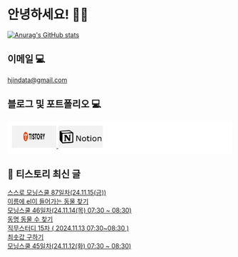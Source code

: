 # 안녕하세요! 🙋‍♂️

[![Anurag's GitHub stats](https://github-readme-stats.vercel.app/api?username=HGJin)](https://github.com/anuraghazra/github-readme-stats)
<!--
[![Top Langs](https://github-readme-stats.vercel.app/api/top-langs/?username=HGJin&layout=compact&hide=r,jupyter%20notebook,c%23&exclude_repo=roharui.github.io)](https://github.com/anuraghazra/github-readme-stats)
-->
<!--
## 이런 환경에 익숙해요✍🏼

## 언어

<p>
  <img alt="" src= "https://img.shields.io/badge/JavaScript-F7DF1E?style=flat-square&logo=JavaScript&logoColor=white"/> 
  <img alt="" src= "https://img.shields.io/badge/TypeScript-black?logo=typescript&logoColor=blue"/>
</p>
-->
## 이메일 💻

hjindata@gmail.com

## 블로그 및 포트폴리오 💻

<div style="display: flex; flex-direction: row;background-color: white;padding: 10px;">
    <div style="margin-right: 10px;">
        <a href="https://hjindata.tistory.com/">
            <img src="https://github.com/HGJin/tistory/blob/main/logo/tistory1.png?raw=true" width="100" height="50" />
        </a>
        <a href="https://adventurous-pamphlet-28c.notion.site/DA-Data-Analyst-d609592479e144c9ba8ea716122ef05c/">
            <img src="https://github.com/HGJin/tistory/blob/e35e6767cef7d139a31c75581ae47e5a76940263/logo/notion.png?raw=true" width="100" height="50" />
        </a>
    </div>
</div>

## 📝 티스토리 최신 글

<a href=https://hjindata.tistory.com/404>스스로 모닝스쿨 87일차(24.11.15(금))</a></br><a href=https://hjindata.tistory.com/399>이름에 el이 들어가는 동물 찾기</a></br><a href=https://hjindata.tistory.com/403>모닝스쿨 46일차(24.11.14(목) 07:30 ~ 08:30)</a></br><a href=https://hjindata.tistory.com/398>동명 동물 수 찾기</a></br><a href=https://hjindata.tistory.com/402>직무스터디 15차 ( 2024.11.13 07:30~08:30 )</a></br><a href=https://hjindata.tistory.com/397>최솟값 구하기</a></br><a href=https://hjindata.tistory.com/401>모닝스쿨 45일차(24.11.12(화) 07:30 ~ 08:30)</a></br>